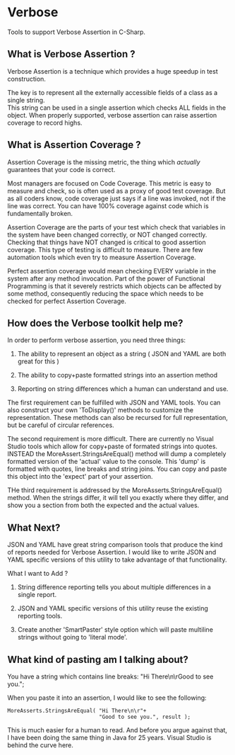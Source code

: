 # Verbose
Tools to support Verbose Assertion in C-Sharp.


## What is Verbose Assertion ?

Verbose Assertion is a technique which provides a huge speedup in test construction.

The key is to represent all the externally accessible fields of a class as a single string.  
This string can be used in a single assertion which checks ALL fields in the object.
When properly supported, verbose assertion can raise assertion coverage to record highs.


## What is Assertion Coverage ?

Assertion Coverage is the missing metric, the thing which *actually* guarantees that your 
code is correct.  

Most managers are focused on Code Coverage.  This metric is easy to measure and check,
so is often used as a proxy of good test coverage.  But as all coders know, code coverage 
just says if a line was invoked, not if the line was correct.  You can have 100% coverage 
against code which is fundamentally broken.

Assertion Coverage are the parts of your test which check that variables in the system 
have been changed correctly, or NOT changed correctly.  Checking that things have NOT 
changed is critical to good assertion coverage.  This type of testing is difficult to 
measure.  There are few automation tools which even try to measure Assertion Coverage.  

Perfect assertion coverage would mean checking EVERY variable in the system after 
any method invocation.  Part of the power of Functional Programming is that it severely 
restricts which objects can be affected by some method, consequently reducing the space 
which needs to be checked for perfect Assertion Coverage.


## How does the Verbose toolkit help me?

In order to perform verbose assertion, you need three things:

1. The ability to represent an object as a string ( JSON and YAML are both great for this )

1. The ability to copy+paste formatted strings into an assertion method

1. Reporting on string differences which a human can understand and use.


The first requirement can be fulfilled with JSON and YAML tools.  You can also construct 
your own 'ToDisplay()' methods to customize the representation.  These methods can also 
be recursed for full representation, but be careful of circular references.

The second requirement is more difficult.  There are currently no Visual Studio tools which 
allow for copy+paste of formated strings into quotes.  INSTEAD the MoreAssert.StringsAreEqual() 
method will dump a completely formatted version of the 'actual' value to the console.
This 'dump' is formatted with quotes, line breaks and string joins.  You can copy and 
paste this object into the 'expect' part of your assertion.

THe third requirement is addressed by the MoreAsserts.StringsAreEqual() method.  When the 
strings differ, it will tell you exactly where they differ, and show you a section from both 
the expected and the actual values.


## What Next?

JSON and YAML have great string comparison tools that produce the kind of reports 
needed for Verbose Assertion.  I would like to write JSON and YAML specific 
versions of this utility to take advantage of that functionality.

What I want to Add ?

1. String difference reporting tells you about multiple differences in a single report.

1. JSON and YAML specific versions of this utility reuse the existing reporting tools.

1. Create another 'SmartPaster' style option which will paste multiline strings without going to 'literal mode'.


## What kind of pasting am I talking about?

You have a string which contains line breaks:  "Hi There\n\rGood to see you.";

When you paste it into an assertion, I would like to see the following:

    MoreAsserts.StringsAreEqual( "Hi There\n\r"+
                                 "Good to see you.", result );


This is much easier for a human to read.  And before you argue against that, I have been 
doing the same thing in Java for 25 years.  Visual Studio is behind the curve here.
